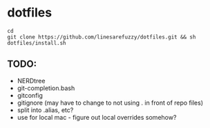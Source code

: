 # dotfiles

    cd
    git clone https://github.com/linesarefuzzy/dotfiles.git && sh dotfiles/install.sh

## TODO:

* NERDtree
* git-completion.bash
* gitconfig
* gitignore (may have to change to not using . in front of repo files)
* split into .alias, etc?
* use for local mac - figure out local overrides somehow?
